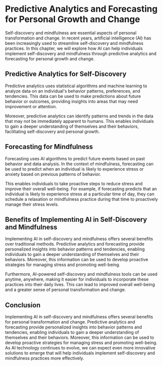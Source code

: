 Predictive Analytics and Forecasting for Personal Growth and Change
=================================================================================================================================

Self-discovery and mindfulness are essential aspects of personal transformation and change. In recent years, artificial intelligence (AI) has been increasingly used to streamline self-discovery and mindfulness practices. In this chapter, we will explore how AI can help individuals implement self-discovery and mindfulness through predictive analytics and forecasting for personal growth and change.

Predictive Analytics for Self-Discovery
---------------------------------------

Predictive analytics uses statistical algorithms and machine learning to analyze data on an individual's behavior patterns, preferences, and tendencies. This data can be used to make predictions about future behavior or outcomes, providing insights into areas that may need improvement or attention.

Moreover, predictive analytics can identify patterns and trends in the data that may not be immediately apparent to humans. This enables individuals to gain a deeper understanding of themselves and their behaviors, facilitating self-discovery and personal growth.

Forecasting for Mindfulness
---------------------------

Forecasting uses AI algorithms to predict future events based on past behavior and data analysis. In the context of mindfulness, forecasting can be used to predict when an individual is likely to experience stress or anxiety based on previous patterns of behavior.

This enables individuals to take proactive steps to reduce stress and improve their overall well-being. For example, if forecasting predicts that an individual is likely to experience stress at a particular time of day, they can schedule a relaxation or mindfulness practice during that time to proactively manage their stress levels.

Benefits of Implementing AI in Self-Discovery and Mindfulness
-------------------------------------------------------------

Implementing AI in self-discovery and mindfulness offers several benefits over traditional methods. Predictive analytics and forecasting provide personalized insights into behavior patterns and tendencies, enabling individuals to gain a deeper understanding of themselves and their behaviors. Moreover, this information can be used to develop proactive strategies for managing stress and promoting well-being.

Furthermore, AI-powered self-discovery and mindfulness tools can be used anytime, anywhere, making it easier for individuals to incorporate these practices into their daily lives. This can lead to improved overall well-being and a greater sense of personal transformation and change.

Conclusion
----------

Implementing AI in self-discovery and mindfulness offers several benefits for personal transformation and change. Predictive analytics and forecasting provide personalized insights into behavior patterns and tendencies, enabling individuals to gain a deeper understanding of themselves and their behaviors. Moreover, this information can be used to develop proactive strategies for managing stress and promoting well-being. As AI technology continues to evolve, we can expect even more innovative solutions to emerge that will help individuals implement self-discovery and mindfulness practices more effectively.
